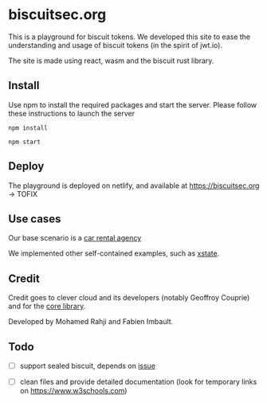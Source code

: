 # biscuitsec.org
This is a playground for biscuit tokens. We developed this site to ease the understanding and usage of biscuit tokens (in the spirit of jwt.io).

The site is made using react, wasm and the biscuit rust library.


## Install

Use npm to install the required packages and start the server. Please follow these instructions to launch the server

`npm install`

`npm start`


## Deploy
The playground is deployed on netlify, and available at https://biscuitsec.org
-> TOFIX


## Use cases
Our base scenario is a [car rental agency](./examples/car_rental_agency.md)

We implemented other self-contained examples, such as [xstate](https://github.com/acertio/ex_biscuit_xstate).


## Credit

Credit goes to clever cloud and its developers (notably Geoffroy Couprie) and for the [core library](https://github.com/CleverCloud/biscuit).

Developed by Mohamed Rahji and Fabien Imbault.


## Todo
- [ ] support sealed biscuit, depends on [issue](https://github.com/CleverCloud/biscuit-rust/issues/12)
- [ ] clean files and provide detailed documentation (look for temporary links on https://www.w3schools.com)


